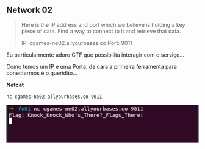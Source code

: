 ﻿
## Network 02

> Here is the IP address and port which we believe is holding a key
> piece of data. Find a way to connect to it and retrieve that data.
> 
> IP: cgames-ne02.allyourbases.co Port: 9011



Eu particularmente adoro CTF que possibilita interagir com o serviço... 

Como temos um IP e uma Porta, de cara a primeira ferramenta para conectarmos é o queridão...

**Netcat**

    nc cgames-ne02.allyourbases.co 9011

![enter image description here](Network02-Flag.png)
